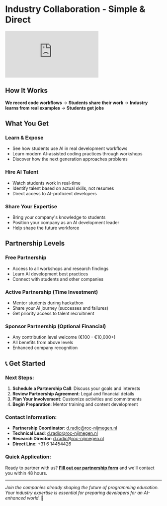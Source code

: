 # Industry Collaboration - Simple & Direct

<div style={{position: 'relative', paddingBottom: '56.25%', height: 0, overflow: 'hidden'}}>
  <iframe
    style={{position: 'absolute', top: 0, left: 0, width: '100%', height: '100%'}}
    src="https://www.youtube.com/embed/GMTtoR6eSH0"
    title="YouTube video player"
    frameBorder="0"
    allow="accelerometer; autoplay; clipboard-write; encrypted-media; gyroscope; picture-in-picture; web-share"
    allowFullScreen>
  </iframe>
</div>

## How It Works

**We record code workflows** → **Students share their work** → **Industry learns from real examples** → **Students get jobs**

## What You Get

### Learn & Expose
- See how students use AI in real development workflows
- Learn modern AI-assisted coding practices through workshops
- Discover how the next generation approaches problems

### Hire AI Talent
- Watch students work in real-time
- Identify talent based on actual skills, not resumes
- Direct access to AI-proficient developers

### Share Your Expertise
- Bring your company's knowledge to students
- Position your company as an AI development leader
- Help shape the future workforce

## Partnership Levels

### Free Partnership
- Access to all workshops and research findings
- Learn AI development best practices
- Connect with students and other companies

### Active Partnership (Time Investment)
- Mentor students during hackathon
- Share your AI journey (successes and failures)
- Get priority access to talent recruitment

### Sponsor Partnership (Optional Financial)
- Any contribution level welcome (€100 - €10,000+)
- All benefits from above levels
- Enhanced company recognition


## 📞 Get Started

### Next Steps:
1. **Schedule a Partnership Call**: Discuss your goals and interests
2. **Review Partnership Agreement**: Legal and financial details
3. **Plan Your Involvement**: Customize activities and commitments
4. **Begin Preparation**: Mentor training and content development

### Contact Information:
- **Partnership Coordinator**: d.radic@roc-nijmegen.nl
- **Technical Lead**: d.radic@roc-nijmegen.nl
- **Research Director**: d.radic@roc-nijmegen.nl
- **Direct Line**: +31 6 14454426

### Quick Application:
Ready to partner with us? **[Fill out our partnership form](/docs/contact)** and we'll contact you within 48 hours.

---

*Join the companies already shaping the future of programming education. Your industry expertise is essential for preparing developers for an AI-enhanced world.* 🚀